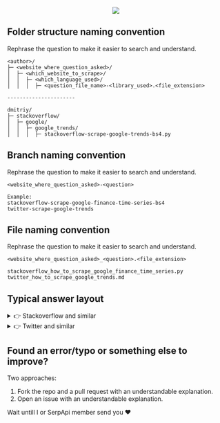 <p align="center">
  <img src="https://user-images.githubusercontent.com/78694043/162031042-8720f7d9-c3f2-4081-8358-976255e80fd2.png" />
</p>


## Folder structure naming convention

Rephrase the question to make it easier to search and understand.

```lang-none
<author>/
├─ <website_where_question_asked>/
│  ├─ <which_website_to_scrape>/
│  │  ├─ <which_language_used>/
│  │  │  ├─ <question_file_name>-<library_used>.<file_extension>

----------------------

dmitriy/
├─ stackoverflow/
│  ├─ google/
│  │  ├─ google_trends/
│  │  │  ├─ stackoverflow-scrape-google-trends-bs4.py
```

## Branch naming convention

Rephrase the question to make it easier to search and understand.

```lang-none
<website_where_question_asked>-<question>

Example:
stackoverflow-scrape-google-finance-time-series-bs4
twitter-scrape-google-trends
```

## File naming convention

Rephrase the question to make it easier to search and understand.

```lang-none
<website_where_question_asked>_<question>.<file_extension> 

stackoverflow_how_to_scrape_google_finance_time_series.py
twitter_how_to_scrape_google_trends.md
```

## Typical answer layout

<details><summary>👉 Stackoverflow and similar</summary>

- `.md` file that contains answer with code itself.
- `<any_programming_lang>` file with script code.

Answer file layout (`.md`):

```lang-none
# link to the question
# link to example in the online IDE (replit or similar)

# <explanation to the answer>
# ...
# <code>
# ... 
# (optional) <alternative API solution>
# ...
# <disclaimer> 
```

Script file layout (`<any_programming_lang>`): 

```lang-none
# <code>
# ...
# <alternative API solution>
```
</details>


<details><summary>👉 Twitter and similar</summary>

- `.md` file of the tweet.
- `<any_programming_lang>` file with script code that will be shared to online IDE.
- `GIF`/`Image`/`Video`

Tweet layout:

```lang-none
# <sentence> + <GIF/Image/Video>
```

Script file layout: 

```lang-none
# link to the question
# (optional, if needed) link to example in the online IDE (replit or similar)

# <code>
# ...
# <alternative API solution>
```
</details>

## Found an error/typo or something else to improve?

Two approaches:
1. Fork the repo and a pull request with an understandable explanation.
2. Open an issue with an understandable explanation.

Wait untill I or SerpApi member send you ❤️